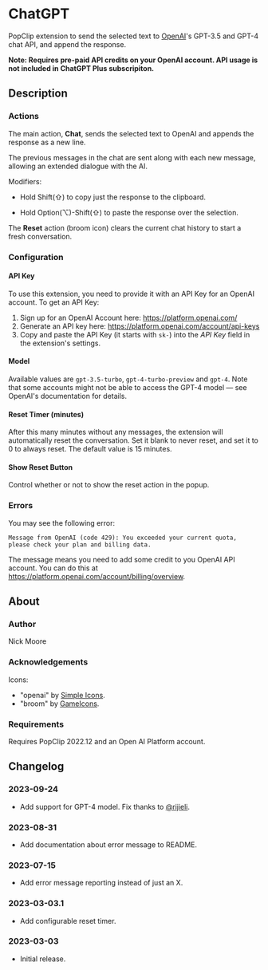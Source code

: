 # ChatGPT

PopClip extension to send the selected text to [OpenAI](https://openai.com/)'s GPT-3.5 and GPT-4 chat API, and append the response.

**Note: Requires pre-paid API credits on your OpenAI account. API usage is not included in ChatGPT Plus subscripiton.**

## Description

### Actions

The main action, **Chat**, sends the selected text to OpenAI and
appends the response as a new line.

The previous messages in the chat are sent along with each new message, allowing an extended dialogue with the AI.

Modifiers:

- Hold Shift(⇧) to copy just the response to the clipboard.

- Hold Option(⌥)-Shift(⇧) to paste the response over the selection.

The **Reset** action (broom icon) clears the current chat history to start a
fresh conversation.

### Configuration

#### API Key

To use this extension, you need to provide it with an API Key for an OpenAI
account. To get an API Key:

1. Sign up for an OpenAI Account here: <https://platform.openai.com/>
2. Generate an API key here: <https://platform.openai.com/account/api-keys>
3. Copy and paste the API Key (it starts with `sk-`) into the _API Key_ field in
   the extension's settings.

#### Model

Available values are `gpt-3.5-turbo`, `gpt-4-turbo-preview` and `gpt-4`. Note that some accounts might not be able to access the GPT-4 model — see OpenAI's documentation for details.

#### Reset Timer (minutes)

After this many minutes without any messages, the extension will automatically
reset the conversation. Set it blank to never reset, and set it to 0 to always
reset. The default value is 15 minutes.

#### Show Reset Button

Control whether or not to show the reset action in the popup.

### Errors

You may see the following error:

`Message from OpenAI (code 429): You exceeded your current quota, please check your plan and billing data.`

The message means you need to add some credit to you OpenAI API account. You can do this at <https://platform.openai.com/account/billing/overview>.

## About

### Author

Nick Moore

### Acknowledgements

Icons:

- "openai" by [Simple Icons](https://simpleicons.org/).
- "broom" by [GameIcons](https://game-icons.net/).

### Requirements

Requires PopClip 2022.12 and an Open AI Platform account.

## Changelog

### 2023-09-24

- Add support for GPT-4 model. Fix thanks to [@rijieli](https://github.com/pilotmoon/PopClip-Extensions/pull/1225).

### 2023-08-31

- Add documentation about error message to README.

### 2023-07-15

- Add error message reporting instead of just an X.

### 2023-03-03.1

- Add configurable reset timer.

### 2023-03-03

- Initial release.
